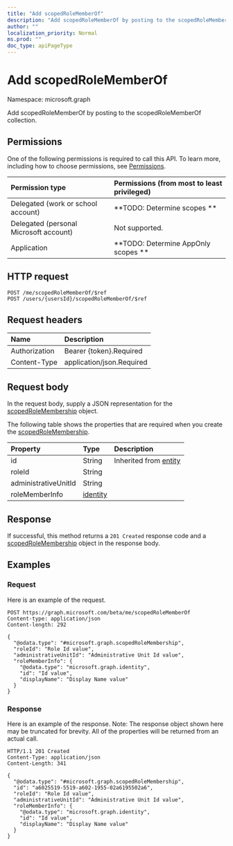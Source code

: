 ```yaml
---
title: "Add scopedRoleMemberOf"
description: "Add scopedRoleMemberOf by posting to the scopedRoleMemberOf collection."
author: ""
localization_priority: Normal
ms.prod: ""
doc_type: apiPageType
---
```


# Add scopedRoleMemberOf

Namespace: microsoft.graph

Add scopedRoleMemberOf by posting to the scopedRoleMemberOf collection.

## Permissions
One of the following permissions is required to call this API. To learn more, including how to choose permissions, see [Permissions](/concepts/permissions-reference.md).

|Permission type|Permissions (from most to least privileged)|
|:---|:---|
|Delegated (work or school account)|**TODO: Determine scopes **|
|Delegated (personal Microsoft account)|Not supported.|
|Application|**TODO: Determine AppOnly scopes **|

## HTTP request
<!-- {
  "blockType": "ignored"
}
-->
``` http
POST /me/scopedRoleMemberOf/$ref
POST /users/{usersId}/scopedRoleMemberOf/$ref
```

## Request headers
|Name|Description|
|:---|:---|
|Authorization|Bearer {token}.Required|
|Content-Type|application/json.Required|

## Request body
In the request body, supply a JSON representation for the [scopedRoleMembership](../resources/scopedrolemembership.md) object.

The following table shows the properties that are required when you create the [scopedRoleMembership](../resources/scopedrolemembership.md).

|Property|Type|Description|
|:---|:---|:---|
|id|String| Inherited from [entity](../resources/entity.md)|
|roleId|String||
|administrativeUnitId|String||
|roleMemberInfo|[identity](../resources/identity.md)||



## Response
If successful, this method returns a `201 Created` response code and a [scopedRoleMembership](../resources/scopedrolemembership.md) object in the response body.

## Examples

### Request
Here is an example of the request.
<!-- {
  "blockType": "request",
  "name": "create_scopedrolemembership_from_scopedrolememberships"
}
-->
``` http
POST https://graph.microsoft.com/beta/me/scopedRoleMemberOf
Content-type: application/json
Content-length: 292

{
  "@odata.type": "#microsoft.graph.scopedRoleMembership",
  "roleId": "Role Id value",
  "administrativeUnitId": "Administrative Unit Id value",
  "roleMemberInfo": {
    "@odata.type": "microsoft.graph.identity",
    "id": "Id value",
    "displayName": "Display Name value"
  }
}
```

### Response
Here is an example of the response. Note: The response object shown here may be truncated for brevity. All of the properties will be returned from an actual call.
<!-- {
  "blockType": "response",
  "truncated": true,
  "@odata.type": "microsoft.graph.scopedrolemembership"
}
-->
``` http
HTTP/1.1 201 Created
Content-Type: application/json
Content-Length: 341

{
  "@odata.type": "#microsoft.graph.scopedRoleMembership",
  "id": "a6025519-5519-a602-1955-02a6195502a6",
  "roleId": "Role Id value",
  "administrativeUnitId": "Administrative Unit Id value",
  "roleMemberInfo": {
    "@odata.type": "microsoft.graph.identity",
    "id": "Id value",
    "displayName": "Display Name value"
  }
}
```

